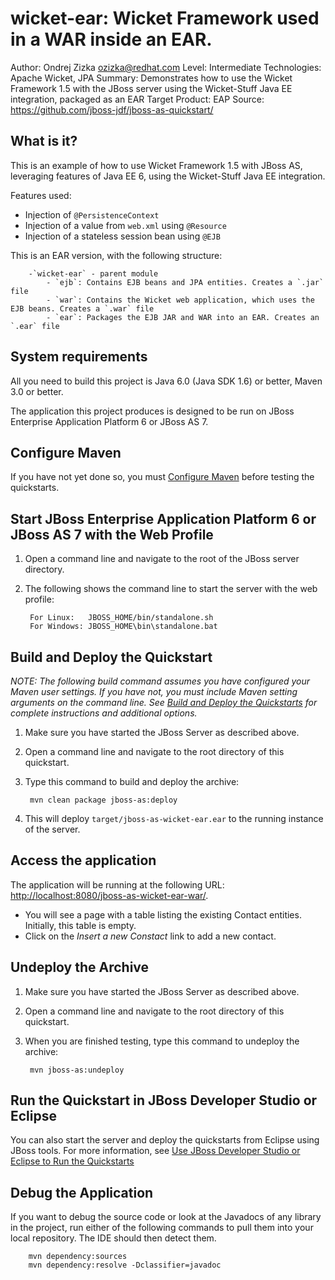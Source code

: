 wicket-ear: Wicket Framework used in a WAR inside an EAR.
=========================================================
Author: Ondrej Zizka <ozizka@redhat.com>
Level: Intermediate
Technologies: Apache Wicket, JPA
Summary: Demonstrates how to use the Wicket Framework 1.5 with the JBoss server using the Wicket-Stuff Java EE integration, packaged as an EAR
Target Product: EAP
Source: <https://github.com/jboss-jdf/jboss-as-quickstart/>

What is it?
-----------

This is an example of how to use Wicket Framework 1.5 with JBoss AS, leveraging features of Java EE 6, using the Wicket-Stuff Java EE integration.

Features used:

* Injection of `@PersistenceContext`
* Injection of a value from `web.xml` using `@Resource`
* Injection of a stateless session bean using `@EJB`

This is an EAR version, with the following structure:

        -`wicket-ear` - parent module
            - `ejb`: Contains EJB beans and JPA entities. Creates a `.jar` file
            - `war`: Contains the Wicket web application, which uses the EJB beans. Creates a `.war` file
            - `ear`: Packages the EJB JAR and WAR into an EAR. Creates an `.ear` file


System requirements
-------------------

All you need to build this project is Java 6.0 (Java SDK 1.6) or better, Maven 3.0 or better.

The application this project produces is designed to be run on JBoss Enterprise Application Platform 6 or JBoss AS 7. 

 
Configure Maven
---------------

If you have not yet done so, you must [Configure Maven](../README.md#configure-maven) before testing the quickstarts.


Start JBoss Enterprise Application Platform 6 or JBoss AS 7 with the Web Profile
-------------------------

1. Open a command line and navigate to the root of the JBoss server directory.
2. The following shows the command line to start the server with the web profile:

        For Linux:   JBOSS_HOME/bin/standalone.sh
        For Windows: JBOSS_HOME\bin\standalone.bat


Build and Deploy the Quickstart
-------------------------

_NOTE: The following build command assumes you have configured your Maven user settings. If you have not, you must include Maven setting arguments on the command line. See [Build and Deploy the Quickstarts](../README.md#build-and-deploy-the-quickstarts) for complete instructions and additional options._

1. Make sure you have started the JBoss Server as described above.
2. Open a command line and navigate to the root directory of this quickstart.
3. Type this command to build and deploy the archive:

        mvn clean package jboss-as:deploy

4. This will deploy `target/jboss-as-wicket-ear.ear` to the running instance of the server.


Access the application 
----------------------

The application will be running at the following URL: <http://localhost:8080/jboss-as-wicket-ear-war/>.

 * You will see a page with a table listing the existing Contact entities. Initially, this table is empty.
 * Click on the _Insert a new Constact_ link to add a new contact.


Undeploy the Archive
--------------------

1. Make sure you have started the JBoss Server as described above.
2. Open a command line and navigate to the root directory of this quickstart.
3. When you are finished testing, type this command to undeploy the archive:

        mvn jboss-as:undeploy


Run the Quickstart in JBoss Developer Studio or Eclipse
-------------------------------------
You can also start the server and deploy the quickstarts from Eclipse using JBoss tools. For more information, see [Use JBoss Developer Studio or Eclipse to Run the Quickstarts](../README.md#use-jboss-developer-studio-or-eclipse-to-run-the-quickstarts) 


Debug the Application
---------------------

If you want to debug the source code or look at the Javadocs of any library in the project, run either of the following commands to pull them into your local repository. The IDE should then detect them.

        mvn dependency:sources
        mvn dependency:resolve -Dclassifier=javadoc
